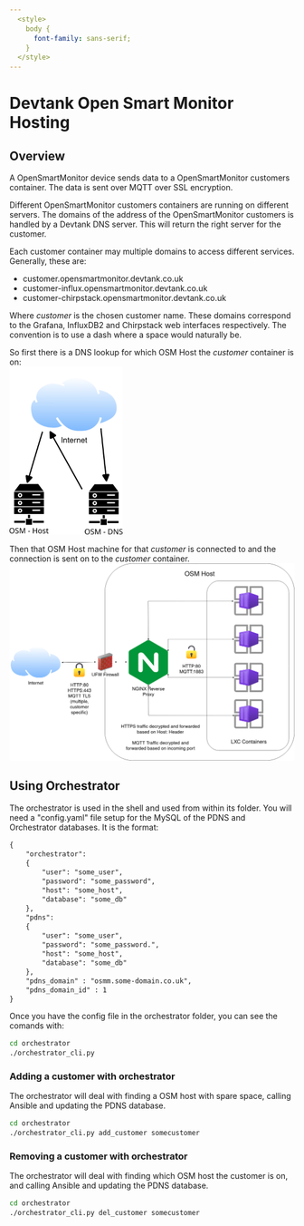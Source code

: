 ```yaml
---
  <style>
    body {
      font-family: sans-serif;
    }
  </style>
---
```

# Devtank Open Smart Monitor Hosting

## Overview

A OpenSmartMonitor device sends data to a OpenSmartMonitor customers container. The data is sent over MQTT over SSL encryption.

Different OpenSmartMonitor customers containers are running on different servers.
The domains of the address of the OpenSmartMonitor customers is handled by a Devtank DNS server.
This will return the right server for the customer.

Each customer container may multiple domains to access different services.
Generally, these are:

- customer.opensmartmonitor.devtank.co.uk
- customer-influx.opensmartmonitor.devtank.co.uk
- customer-chirpstack.opensmartmonitor.devtank.co.uk

Where *customer* is the chosen customer name.
These domains correspond to the Grafana, InfluxDB2 and Chirpstack web interfaces respectively.
The convention is to use a dash where a space would naturally be.

So first there is a DNS lookup for which OSM Host the *customer* container is on:
<br><img src="dns.png" width="200"/>

Then that OSM Host machine for that *customer* is connected to and the connection is sent on to the *customer* container.
<br><img src="osm-architecture.png" width="750"/>


## Using Orchestrator

The orchestrator is used in the shell and used from within its folder.
You will need a "config.yaml" file setup for the MySQL of the PDNS and Orchestrator databases.
It is the format:

    {
        "orchestrator":
        {
            "user": "some_user",
            "password": "some_password",
            "host": "some_host",
            "database": "some_db"
        },
        "pdns":
        {
            "user": "some_user",
            "password": "some_password.",
            "host": "some_host",
            "database": "some_db"
        },
        "pdns_domain" : "osmm.some-domain.co.uk",
        "pdns_domain_id" : 1
    }

Once you have the config file in the orchestrator folder, you can see the comands with:

```sh
cd orchestrator
./orchestrator_cli.py
```

### Adding a customer with orchestrator

The orchestrator will deal with finding a OSM host with spare space, calling Ansible and updating the PDNS database.

```sh
cd orchestrator
./orchestrator_cli.py add_customer somecustomer
```

### Removing a customer with orchestrator

The orchestrator will deal with finding which OSM host the customer is on, and calling Ansible and updating the PDNS database.
```sh
cd orchestrator
./orchestrator_cli.py del_customer somecustomer
```

